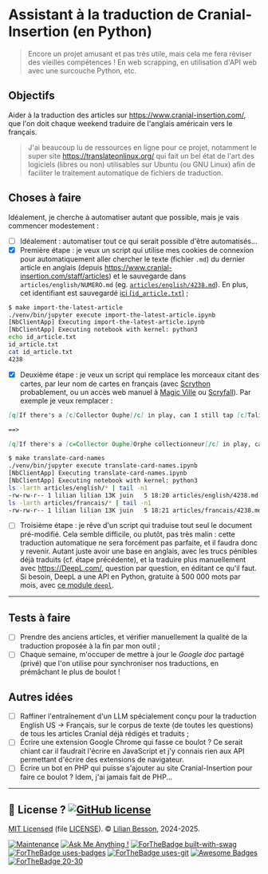 # Assistant à la traduction de Cranial-Insertion (en Python)
> Encore un projet amusant et pas très utile, mais cela me fera réviser des vieilles compétences !
> En web scrapping, en utilisation d'API web avec une surcouche Python, etc.

## Objectifs

Aider à la traduction des articles sur <https://www.cranial-insertion.com/>, que l'on 
doit chaque weekend traduire de l'anglais américain vers le français.

> J'ai beaucoup lu de ressources en ligne pour ce projet, notamment le super site <https://translateonlinux.org/> qui fait un bel état de l'art des logiciels (libres ou non) utilisables sur Ubuntu (ou GNU Linux) afin de faciliter le traitement automatique de fichiers de traduction.

## Choses à faire

Idéalement, je cherche à automatiser autant que possible, mais je vais commencer modestement :

- [ ] Idéalement : automatiser tout ce qui serait possible d'être automatisés...
- [x] Première étape : je veux un script qui utilise mes cookies de connexion pour automatiquement aller chercher le texte (fichier `.md`) du dernier article en anglais (depuis <https://www.cranial-insertion.com/staff/articles>) et le sauvegarde dans `articles/english/NUMERO.md` (eg. [`articles/english/4238.md`](articles/english/4238.md)). En plus, cet identifiant est sauvegardé [ici (`id_article.txt`)](id_article.txt) ;

```bash
$ make import-the-latest-article
./venv/bin/jupyter execute import-the-latest-article.ipynb
[NbClientApp] Executing import-the-latest-article.ipynb
[NbClientApp] Executing notebook with kernel: python3
echo id_article.txt
id_article.txt
cat id_article.txt
4238
```

- [x] Deuxième étape : je veux un script qui remplace les morceaux citant des cartes, par leur nom de cartes en français (avec [Scrython](https://github.com/NandaScott/Scrython) probablement, ou un accès web manuel à [Magic Ville](https://www.magic-ville.com/fr/) ou [Scryfall](https://scryfall.com/)). Par exemple je veux remplacer :

```markdown
[q]If there's a [c]Collector Ouphe[/c] in play, can I still tap [c]Talisman of Creativity[/c] for mana?[/q]

==>

[q]If there's a [c=Collector Ouphe]Orphe collectionneur[/c] in play, can I still tap [c=Talisman of Creativity]Talisman de créativité[/c] for mana?[/q]
```

```bash
$ make translate-card-names
./venv/bin/jupyter execute translate-card-names.ipynb
[NbClientApp] Executing translate-card-names.ipynb
[NbClientApp] Executing notebook with kernel: python3
ls -larth articles/english/* | tail -n1
-rw-rw-r-- 1 lilian lilian 13K juin   5 18:20 articles/english/4238.md
ls -larth articles/francais/* | tail -n1
-rw-rw-r-- 1 lilian lilian 13K juin   5 18:21 articles/francais/4238.md
```

- [ ] Troisième étape : je rêve d'un script qui traduise tout seul le document pré-modifié. Cela semble difficile, ou plutôt, pas très malin : cette traduction automatique ne sera forcément pas parfaite, et il faudra donc y revenir. Autant juste avoir une base en anglais, avec les trucs pénibles déjà traduits (cf. étape précédente), et la traduire plus manuellement avec <https://DeepL.com/>, question par question, en éditant ce qu'il faut. Si besoin, DeepL a une API en Python, gratuite à 500 000 mots par mois, avec [ce module `deepl`](https://pypi.org/project/deepl/).

----

## Tests à faire

- [ ] Prendre des anciens articles, et vérifier manuellement la qualité de la traduction proposée à la fin par mon outil ;
- [ ] Chaque semaine, m'occuper de mettre à jour le *Google doc* partagé (privé) que l'on utilise pour synchroniser nos traductions, en prémâchant le plus de boulot !

## Autres idées

- [ ] Raffiner l'entraînement d'un LLM spécialement conçu pour la traduction English US -> Français, sur le corpus de texte (de toutes les questions) de tous les articles Cranial déjà rédigés et traduits ;
- [ ] Écrire une extension Google Chrome qui fasse ce boulot ? Ce serait chiant car il faudrait l'écrire en JavaScript et j'y connais rien aux API permettant d'écrire des extensions de navigateur.
- [ ] Écrire un bot en PHP qui puisse s'ajouter au site Cranial-Insertion pour faire ce boulot ? Idem, j'ai jamais fait de PHP...

----

## :scroll: License ? [![GitHub license](https://img.shields.io/github/license/Naereen/Assistant-traduction-CranialInsertion-en-Python.svg)](https://github.com/Naereen/Assistant-traduction-CranialInsertion-en-Python/blob/master/LICENSE)
[MIT Licensed](https://lbesson.mit-license.org/) (file [LICENSE](LICENSE)).
© [Lilian Besson](https://GitHub.com/Naereen), 2024-2025.

[![Maintenance](https://img.shields.io/badge/Maintained%3F-yes-green.svg)](https://GitHub.com/Naereen/Assistant-traduction-CranialInsertion-en-Python/graphs/commit-activity)
[![Ask Me Anything !](https://img.shields.io/badge/Ask%20me-anything-1abc9c.svg)](https://GitHub.com/Naereen/ama)
[![ForTheBadge built-with-swag](http://ForTheBadge.com/images/badges/built-with-swag.svg)](https://GitHub.com/Naereen)
[![ForTheBadge uses-badges](http://ForTheBadge.com/images/badges/uses-badges.svg)](http://ForTheBadge.com)
[![ForTheBadge uses-git](http://ForTheBadge.com/images/badges/uses-git.svg)](https://GitHub.com/)
[![Awesome Badges](https://img.shields.io/badge/badges-awesome-green.svg)](https://github.com/Naereen/badges)
[![ForTheBadge 20-30](http://ForTheBadge.com/images/badges/ages-20-30.svg)](http://ForTheBadge.com)

